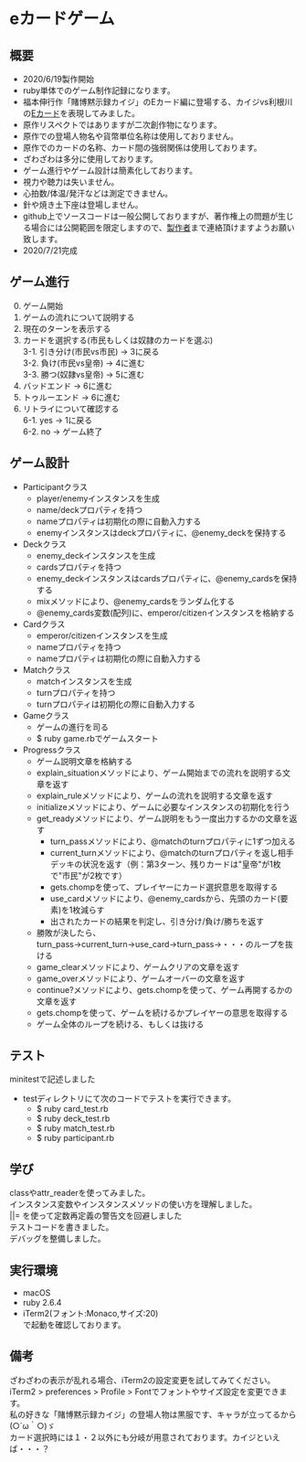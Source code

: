 # eカードゲーム

## 概要
- 2020/6/19製作開始
- ruby単体でのゲーム制作記録になります。
- 福本伸行作「賭博黙示録カイジ」のEカード編に登場する、カイジvs利根川の[Eカード](https://ja.wikipedia.org/wiki/%E8%B3%AD%E5%8D%9A%E9%BB%99%E7%A4%BA%E9%8C%B2%E3%82%AB%E3%82%A4%E3%82%B8#E%E3%82%AB%E3%83%BC%E3%83%89)を表現してみました。
- 原作リスペクトではありますが二次創作物になります。
- 原作での登場人物名や貨幣単位名称は使用しておりません。
- 原作でのカードの名称、カード間の強弱関係は使用しております。
- ざわざわは多分に使用しております。
- ゲーム進行やゲーム設計は簡素化しております。
- 視力や聴力は失いません。
- 心拍数/体温/発汗などは測定できません。
- 針や焼き土下座は登場しません。
- github上でソースコードは一般公開しておりますが、著作権上の問題が生じる場合には公開範囲を限定しますので、[製作者](https://twitter.com/Growingplant3)まで連絡頂けますようお願い致します。
- 2020/7/21完成

## ゲーム進行
0. ゲーム開始
1. ゲームの流れについて説明する
2. 現在のターンを表示する
3. カードを選択する(市民もしくは奴隷のカードを選ぶ)
<br>3-1. 引き分け(市民vs市民) → 3に戻る
<br>3-2. 負け(市民vs皇帝) → 4に進む
<br>3-3. 勝つ(奴隷vs皇帝) → 5に進む
4. バッドエンド → 6に進む
5. トゥルーエンド → 6に進む
6. リトライについて確認する
<br>6-1. yes  →  1に戻る
<br>6-2. no → ゲーム終了

## ゲーム設計
- Participantクラス
  - player/enemyインスタンスを生成
  - name/deckプロパティを持つ
  - nameプロパティは初期化の際に自動入力する
  - enemyインスタンスはdeckプロパティに、@enemy_deckを保持する
- Deckクラス
  - enemy_deckインスタンスを生成
  - cardsプロパティを持つ
  - enemy_deckインスタンスはcardsプロパティに、@enemy_cardsを保持する
  - mixメソッドにより、@enemy_cardsをランダム化する
  - @enemy_cards変数(配列)に、emperor/citizenインスタンスを格納する
- Cardクラス
  - emperor/citizenインスタンスを生成
  - nameプロパティを持つ
  - nameプロパティは初期化の際に自動入力する
- Matchクラス
  - matchインスタンスを生成
  - turnプロパティを持つ
  - turnプロパティは初期化の際に自動入力する
- Gameクラス
  - ゲームの進行を司る
  - $ ruby game.rbでゲームスタート
- Progressクラス
  - ゲーム説明文章を格納する
  - explain_situationメソッドにより、ゲーム開始までの流れを説明する文章を返す
  - explain_ruleメソッドにより、ゲームの流れを説明する文章を返す
  - initializeメソッドにより、ゲームに必要なインスタンスの初期化を行う
  - get_readyメソッドにより、ゲーム説明をもう一度出力するかの文章を返す  
    - turn_passメソッドにより、@matchのturnプロパティに1ずつ加える
    - current_turnメソッドにより、@matchのturnプロパティを返し相手デッキの状況を返す（例：第3ターン、残りカードは"皇帝"が1枚で"市民"が2枚です）
    - gets.chompを使って、プレイヤーにカード選択意思を取得する
    - use_cardメソッドにより、@enemy_cardsから、先頭のカード(要素)を1枚減らす
    - 出されたカードの結果を判定し、引き分け/負け/勝ちを返す
  - 勝敗が決したら、turn_pass→current_turn→use_card→turn_pass→・・・のループを抜ける
  - game_clearメソッドにより、ゲームクリアの文章を返す
  - game_overメソッドにより、ゲームオーバーの文章を返す
  - continue?メソッドにより、gets.chompを使って、ゲーム再開するかの文章を返す
  - gets.chompを使って、ゲームを続けるかプレイヤーの意思を取得する
  - ゲーム全体のループを続ける、もしくは抜ける

## テスト
minitestで記述しました
- testディレクトリにて次のコードでテストを実行できます。
  - $ ruby card_test.rb
  - $ ruby deck_test.rb
  - $ ruby match_test.rb
  - $ ruby participant.rb

## 学び
classやattr_readerを使ってみました。<br>
インスタンス変数やインスタンスメソッドの使い方を理解しました。<br>
||= を使って定数再定義の警告文を回避しました<br>
テストコードを書きました。<br>
デバッグを整備しました。

## 実行環境
- macOS
- ruby 2.6.4
- iTerm2(フォント:Monaco,サイズ:20)
<br>で起動を確認しております。

## 備考
ざわざわの表示が乱れる場合、iTerm2の設定変更を試してみてください。<br>
iTerm2 > preferences > Profile > Fontでフォントやサイズ設定を変更できます。<br>
私の好きな「賭博黙示録カイジ」の登場人物は黒服です、キャラが立ってるから(○´ω｀○)ゞ<br>
カード選択時には１・２以外にも分岐が用意されております。カイジといえば・・・？
